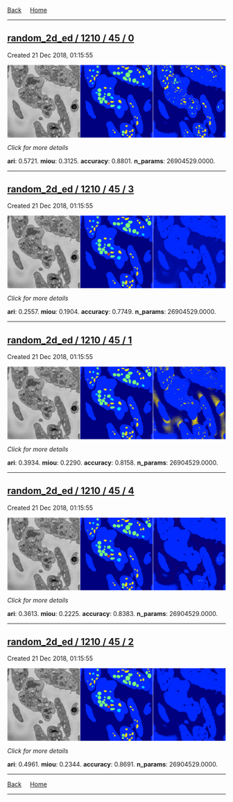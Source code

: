 
[Back](..)&nbsp;&nbsp;&nbsp;&nbsp;&nbsp;[Home](https://leapmanlab.github.io/snapshots)

---

<div class="summary"><a href="0"><h2>random_2d_ed / 1210 / 45 / 0</h2></a><p>Created 21 Dec 2018, 01:15:55
</p><a href="0"><img src="0/media/summary.png" align="center"></a><p>
<i>Click for more details</i>
</p></div>

**ari**: 0.5721. **miou**: 0.3125. **accuracy**: 0.8801. **n_params**: 26904529.0000. 

---

<div class="summary"><a href="3"><h2>random_2d_ed / 1210 / 45 / 3</h2></a><p>Created 21 Dec 2018, 01:15:55
</p><a href="3"><img src="3/media/summary.png" align="center"></a><p>
<i>Click for more details</i>
</p></div>

**ari**: 0.2557. **miou**: 0.1904. **accuracy**: 0.7749. **n_params**: 26904529.0000. 

---

<div class="summary"><a href="1"><h2>random_2d_ed / 1210 / 45 / 1</h2></a><p>Created 21 Dec 2018, 01:15:55
</p><a href="1"><img src="1/media/summary.png" align="center"></a><p>
<i>Click for more details</i>
</p></div>

**ari**: 0.3934. **miou**: 0.2290. **accuracy**: 0.8158. **n_params**: 26904529.0000. 

---

<div class="summary"><a href="4"><h2>random_2d_ed / 1210 / 45 / 4</h2></a><p>Created 21 Dec 2018, 01:15:55
</p><a href="4"><img src="4/media/summary.png" align="center"></a><p>
<i>Click for more details</i>
</p></div>

**ari**: 0.3613. **miou**: 0.2225. **accuracy**: 0.8383. **n_params**: 26904529.0000. 

---

<div class="summary"><a href="2"><h2>random_2d_ed / 1210 / 45 / 2</h2></a><p>Created 21 Dec 2018, 01:15:55
</p><a href="2"><img src="2/media/summary.png" align="center"></a><p>
<i>Click for more details</i>
</p></div>

**ari**: 0.4961. **miou**: 0.2344. **accuracy**: 0.8691. **n_params**: 26904529.0000. 

---

[Back](..)&nbsp;&nbsp;&nbsp;&nbsp;&nbsp;[Home](https://leapmanlab.github.io/snapshots)

---